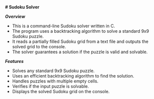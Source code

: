 **# Sudoku Solver**

***Overview***
- This is a command-line Sudoku solver written in C.
- The program uses a backtracking algorithm to solve a standard 9x9 Sudoku puzzle.
- It reads a partially filled Sudoku grid from a text file and outputs the solved grid to the console.
- The solver guarantees a solution if the puzzle is valid and solvable.

***Features***
- Solves any standard 9x9 Sudoku puzzle.
- Uses an efficient backtracking algorithm to find the solution.
- Handles puzzles with multiple empty cells.
- Verifies if the input puzzle is solvable.
- Displays the solved Sudoku grid on the console.

